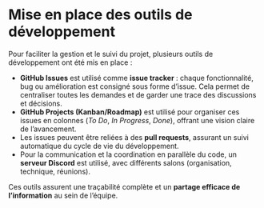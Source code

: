 # Mise en place des outils de développement

Pour faciliter la gestion et le suivi du projet, plusieurs outils de développement ont été mis en place :

* **GitHub Issues** est utilisé comme **issue tracker** : chaque fonctionnalité, bug ou amélioration est consigné sous forme d’issue. Cela permet de centraliser toutes les demandes et de garder une trace des discussions et décisions.
* **GitHub Projects (Kanban/Roadmap)** est utilisé pour organiser ces issues en colonnes (*To Do*, *In Progress*, *Done*), offrant une vision claire de l’avancement.
* Les issues peuvent être reliées à des **pull requests**, assurant un suivi automatique du cycle de vie du développement.
* Pour la communication et la coordination en parallèle du code, un **serveur Discord** est utilisé, avec différents salons (organisation, technique, réunions).

Ces outils assurent une traçabilité complète et un **partage efficace de l’information** au sein de l’équipe.